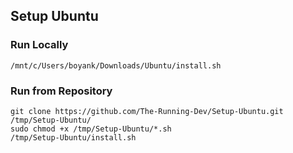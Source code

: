 ## Setup Ubuntu

### Run Locally

```
/mnt/c/Users/boyank/Downloads/Ubuntu/install.sh
```

### Run from Repository

```
git clone https://github.com/The-Running-Dev/Setup-Ubuntu.git /tmp/Setup-Ubuntu/
sudo chmod +x /tmp/Setup-Ubuntu/*.sh
/tmp/Setup-Ubuntu/install.sh
```
